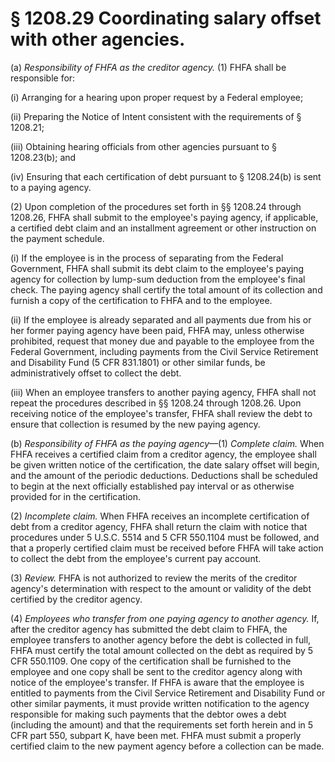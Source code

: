 # § 1208.29   Coordinating salary offset with other agencies.

(a) *Responsibility of FHFA as the creditor agency.* (1) FHFA shall be responsible for:


(i) Arranging for a hearing upon proper request by a Federal employee;


(ii) Preparing the Notice of Intent consistent with the requirements of § 1208.21;


(iii) Obtaining hearing officials from other agencies pursuant to § 1208.23(b); and


(iv) Ensuring that each certification of debt pursuant to § 1208.24(b) is sent to a paying agency.


(2) Upon completion of the procedures set forth in §§ 1208.24 through 1208.26, FHFA shall submit to the employee's paying agency, if applicable, a certified debt claim and an installment agreement or other instruction on the payment schedule.


(i) If the employee is in the process of separating from the Federal Government, FHFA shall submit its debt claim to the employee's paying agency for collection by lump-sum deduction from the employee's final check. The paying agency shall certify the total amount of its collection and furnish a copy of the certification to FHFA and to the employee.


(ii) If the employee is already separated and all payments due from his or her former paying agency have been paid, FHFA may, unless otherwise prohibited, request that money due and payable to the employee from the Federal Government, including payments from the Civil Service Retirement and Disability Fund (5 CFR 831.1801) or other similar funds, be administratively offset to collect the debt.


(iii) When an employee transfers to another paying agency, FHFA shall not repeat the procedures described in §§ 1208.24 through 1208.26. Upon receiving notice of the employee's transfer, FHFA shall review the debt to ensure that collection is resumed by the new paying agency.


(b) *Responsibility of FHFA as the paying agency*—(1) *Complete claim.* When FHFA receives a certified claim from a creditor agency, the employee shall be given written notice of the certification, the date salary offset will begin, and the amount of the periodic deductions. Deductions shall be scheduled to begin at the next officially established pay interval or as otherwise provided for in the certification.


(2) *Incomplete claim.* When FHFA receives an incomplete certification of debt from a creditor agency, FHFA shall return the claim with notice that procedures under 5 U.S.C. 5514 and 5 CFR 550.1104 must be followed, and that a properly certified claim must be received before FHFA will take action to collect the debt from the employee's current pay account.


(3) *Review.* FHFA is not authorized to review the merits of the creditor agency's determination with respect to the amount or validity of the debt certified by the creditor agency.


(4) *Employees who transfer from one paying agency to another agency.* If, after the creditor agency has submitted the debt claim to FHFA, the employee transfers to another agency before the debt is collected in full, FHFA must certify the total amount collected on the debt as required by 5 CFR 550.1109. One copy of the certification shall be furnished to the employee and one copy shall be sent to the creditor agency along with notice of the employee's transfer. If FHFA is aware that the employee is entitled to payments from the Civil Service Retirement and Disability Fund or other similar payments, it must provide written notification to the agency responsible for making such payments that the debtor owes a debt (including the amount) and that the requirements set forth herein and in 5 CFR part 550, subpart K, have been met. FHFA must submit a properly certified claim to the new payment agency before a collection can be made.




